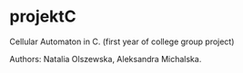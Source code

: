 # projektC
Cellular Automaton in C. (first year of college group project)

Authors: Natalia Olszewska, Aleksandra Michalska.
